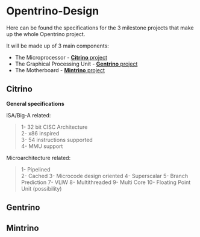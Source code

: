 # Opentrino-Design

Here can be found the specifications for the 3 milestone projects that make up the whole Opentrino project.

It will be made up of 3 main components:
- The Microprocessor - [**Citrino** project](https://github.com/Opentrino/Citrino)
- The Graphical Processing Unit - [**Gentrino** project](https://github.com/Opentrino/Gentrino)
- The Motherboard - [**Mintrino** project](https://github.com/Opentrino/Mintrino)

**Citrino**
-------
**General specifications**   

ISA/Big-A related:  
>1- 32 bit CISC Architecture  
2- x86 inspired  
3- 54 instructions supported  
4- MMU support  

Microarchitecture related:
>1- Pipelined  
2- Cached
3- Microcode design oriented
4- Superscalar
5- Branch Prediction
7- VLIW
8- Multithreaded
9- Multi Core
10- Floating Point Unit (possibility)

**Gentrino**
-------


**Mintrino**
-------
